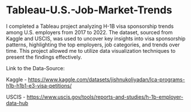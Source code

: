 # Tableau-U.S.-Job-Market-Trends

I completed a Tableau project analyzing H-1B visa sponsorship trends among U.S. employers from 2017 to 2022. The dataset, sourced from Kaggle and USCIS, was used to uncover key insights into visa sponsorship patterns, highlighting the top employers, job categories, and trends over time. This project allowed me to utilize data visualization techniques to present the findings effectively.

Link to the Data-Source:

Kaggle - https://www.kaggle.com/datasets/jishnukoliyadan/lca-programs-h1b-h1b1-e3-visa-petitions/

USCIS - https://www.uscis.gov/tools/reports-and-studies/h-1b-employer-data-hub

